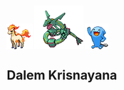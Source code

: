![Ponyta by PokeAPI](https://raw.githubusercontent.com/PokeAPI/sprites/master/sprites/pokemon/versions/generation-v/black-white/animated/77.gif) ![Rayquaza by PokeAPI](https://raw.githubusercontent.com/PokeAPI/sprites/master/sprites/pokemon/versions/generation-v/black-white/animated/384.gif) ![Sonansu by PokeAPI](https://raw.githubusercontent.com/PokeAPI/sprites/master/sprites/pokemon/versions/generation-v/black-white/animated/202.gif)
# Dalem Krisnayana 

<!--
**gungdekrisna/gungdekrisna** is a ✨ _special_ ✨ repository because its `README.md` (this file) appears on your GitHub profile.

Here are some ideas to get you started:

- 🔭 I’m currently working on ...
- 🌱 I’m currently learning ...
- 👯 I’m looking to collaborate on ...
- 🤔 I’m looking for help with ...
- 💬 Ask me about ...
- 📫 How to reach me: ...
- 😄 Pronouns: ...
- ⚡ Fun fact: ...
-->
